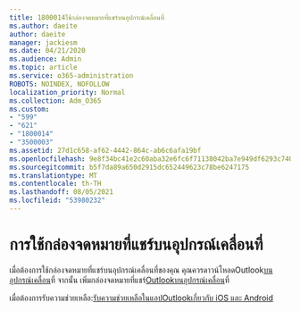 ```yaml
---
title: 1800014ใช้กล่องจดหมายที่แชร์บนอุปกรณ์เคลื่อนที่
ms.author: daeite
author: daeite
manager: jackiesm
ms.date: 04/21/2020
ms.audience: Admin
ms.topic: article
ms.service: o365-administration
ROBOTS: NOINDEX, NOFOLLOW
localization_priority: Normal
ms.collection: Adm_O365
ms.custom:
- "599"
- "621"
- "1800014"
- "3500003"
ms.assetid: 27d1c658-af62-4442-864c-ab6c6afa19bf
ms.openlocfilehash: 9e8f34bc41e2c60aba32e6fc6f71138042ba7e949df6293c7407452d5e33a680
ms.sourcegitcommit: b5f7da89a650d2915dc652449623c78be6247175
ms.translationtype: MT
ms.contentlocale: th-TH
ms.lasthandoff: 08/05/2021
ms.locfileid: "53980232"
---
```

# <a name="using-a-shared-mailbox-on-a-mobile-device"></a>การใช้กล่องจดหมายที่แชร์บนอุปกรณ์เคลื่อนที่

เมื่อต้องการใช้กล่องจดหมายที่แชร์บนอุปกรณ์เคลื่อนที่ของคุณ คุณควรดาวน์โหลดOutlook[บนอุปกรณ์เคลื่อน](https://products.office.com/outlook-mobile-for-android-and-ios)ที่ จากนั้น เพิ่มกล่องจดหมายที่แชร์[Outlookบนอุปกรณ์เคลื่อน](https://support.office.com/article/Add-a-shared-mailbox-to-Outlook-mobile-f866242c-81b2-472e-8776-6c49c5473c9f)ที่
  
เมื่อต้องการรับความช่วยเหลือ:[รับความช่วยเหลือในแอปOutlookเกี่ยวกับ iOS และ Android](https://support.office.com/article/Get-in-app-help-for-Outlook-for-iOS-and-Android-218a22d1-9fa5-4889-b689-de1c63493243)
  